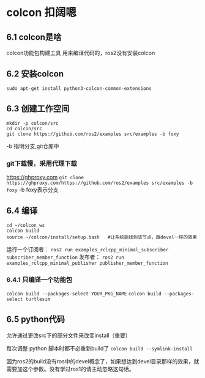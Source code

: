 # colcon 扣阔嗯
## 6.1 colcon是啥
colcon功能包构建工具
用来编译代码的，ros2没有安装colcon

## 6.2 安装colcon
`sudo apt-get install python3-colcon-common-extensions`
## 6.3 创建工作空间
```
mkdir -p colcon/src
cd colcon/src
git clone https://github.com/ros2/examples src/examples -b foxy
``` 
-b 指明分支,git仓库中
### git下载慢，采用代理下载
https://ghproxy.com
`git clone https://ghproxy.com/https://github.com/ros2/examples src/examples -b foxy`
-b foxy表示分支
## 6.4 编译
```
cd ~/colcon_ws
colcon build
source ~/colcon/install/setup.bash   #让系统能找到该节点，跟devel一样的效果
```
运行一个订阅者：
`ros2 run examples_rclcpp_minimal_subscriber subscriber_member_function`
发布者：
`ros2 run examples_rclcpp_minimal_publisher publisher_member_function`

### 6.4.1 只编译一个功能包
`colcon build --packages-select YOUR_PKG_NAME`
`colcon build --packages-select turtlesim`

## 6.5 python代码
允许通过更改src下的部分文件来改变install（重要）

每次调整 python 脚本时都不必重新build了
`colcon build --symlink-install`

因为ros2的build没有ros中的devel概念了，如果想达到devel目录那样的效果，就需要加这个参数。没有学过ros1的请主动忽略这句话。